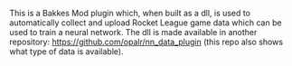 This is a Bakkes Mod plugin which, when built as a dll, is used to automatically collect and upload Rocket League game data which can be used to train a neural network. The dll is made available in another repository: https://github.com/opalr/nn_data_plugin (this repo also shows what type of data is available).
